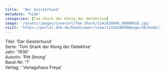 ```yaml
---
title:  'Der Geisterhund'
metadate: "hide"
categories: [Tom Shark der König der Detektive]
image: '/assets/images/coverart/Tom Shark/1141628848_00000010.jpg'
visit: 'https://portal.dnb.de/bookviewer/view/1141628848#page/n0/mode/2up'
---
```

Titel: 'Der Geisterhund' <br>
Serie: 'Tom Shark der König der Detektive' <br>
Jahr: '1930' <br>
AutorIn: 'Pitt Strong' <br>
Band-Nr: '?' <br>
Verlag: ' Verlagshaus Freya'